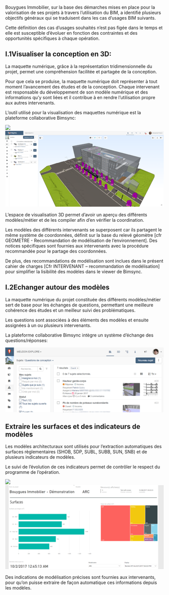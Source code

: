 Bouygues Immobilier, sur la base des démarches mises en place pour la valorisation de ses projets à travers l’utilisation du BIM, a identifié plusieurs objectifs généraux qui se traduisent dans les cas d’usages BIM suivants.

Cette définition des cas d’usages souhaités n’est pas figée dans le temps et elle est susceptible d’évoluer en fonction des contraintes et des opportunités spécifiques à chaque opération.

## I.1Visualiser la conception en 3D:

La maquette numérique, grâce à la représentation tridimensionnelle du projet, permet une compréhension facilitée et partagée de la conception.

Pour que cela se produise, la maquette numérique doit représenter à tout moment l’avancement des études et de la conception. Chaque intervenant est responsable du développement de son modèle numérique et des informations qu’y sont liées et il contribue à en rendre l’utilisation propre aux autres intervenants.

L’outil utilisé pour la visualisation des maquettes numérique est la plateforme collaborative Bimsync:

![](file:///C:/Users/smoreau/AppData/Local/Packages/oice_16_974fa576_32c1d314_2d98/AC/Temp/msohtmlclip1/01/clip_image002.jpg)![](/assets/bimsync.png)



L’espace de visualisation 3D permet d’avoir un aperçu des différents modèles/métier et de les compiler afin d’en vérifier la coordination.

Les modèles des différents intervenants se superposent car ils partagent le même système de coordonnées, définit sur la base du relevé géomètre \[cfr GEOMETRE - Recommandation de modélisation de l’environnement\]. Des notices spécifiques sont fournies aux intervenants avec la procédure recommandée pour le partage des coordonnées.

De plus, des recommandations de modélisation sont inclues dans le présent cahier de charges \[Cfr INTERVENANT – recommandation de modélisation\] pour simplifier la lisibilité des modèles dans le viewer de Bimsync.

## I.2Echanger autour des modèles

La maquette numérique du projet constituée des différents modèles/métier sert de base pour les échanges de questions, permettant une meilleure cohérence des études et un meilleur suivi des problématiques.

Les questions sont associées à des éléments des modèles et ensuite assignées à un ou plusieurs intervenants.

La plateforme collaborative Bimsync intègre un système d’échange des questions/réponses:

![](/assets/bimsync2.png)



## Extraire les surfaces et des indicateurs de modèles

Les modèles architecturaux sont utilisés pour l’extraction automatiques des surfaces règlementaires \(SHOB, SDP, SUBL, SUBB, SUN, SNB\) et de plusieurs indicateurs de modèles.

Le suivi de l’évolution de ces indicateurs permet de contrôler le respect du programme de l’opération.



![](file:///C:/Users/smoreau/AppData/Local/Packages/oice_16_974fa576_32c1d314_2d98/AC/Temp/msohtmlclip1/01/clip_image006.jpg)![](/assets/bimsync3.png)





Des indications de modélisation précises sont fournies aux intervenants, pour qu’on puisse extraire de façon automatique ces informations depuis les modèles.



